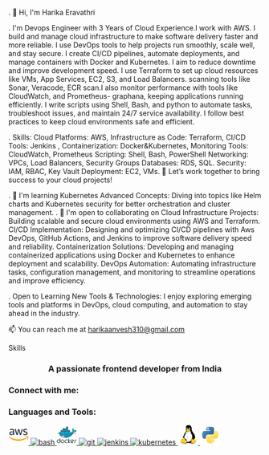 . 👋 Hi, I'm Harika Eravathri

.    I'm Devops Engineer with 3 Years of Cloud Experience.I work with AWS. I build and manage cloud infrastructure to make software delivery faster and more reliable. I use DevOps tools to help projects run 
   smoothly, scale well, and stay secure. I create CI/CD pipelines, automate deployments, and manage containers with Docker and Kubernetes. I aim to reduce downtime and improve development speed. I use 
   Terraform to set up cloud resources like VMs, App Services, EC2, S3, and Load Balancers. scanning tools like Sonar, Veracode, ECR scan.I also monitor performance with tools like CloudWatch, and Prometheus- 
   graphana, keeping applications running efficiently. I write scripts using Shell, Bash, and python to automate tasks, troubleshoot issues, and maintain 24/7 service availability. I follow best practices to 
   keep cloud environments safe and efficient.
   
.   Skills: Cloud Platforms: AWS, Infrastructure as Code: Terraform,  CI/CD Tools: Jenkins , Containerization: Docker&Kubernetes,  Monitoring Tools: CloudWatch, Prometheus Scripting: Shell, Bash, PowerShell 
   Networking: VPCs, Load Balancers, Security Groups Databases: RDS, SQL. Security: IAM, RBAC, Key Vault Deployment: EC2, VMs. 🌟 Let’s work together to bring success to your cloud projects!

. 🧠  I'm learning Kubernetes Advanced Concepts: Diving into topics like Helm charts and Kubernetes security for better orchestration and cluster management.
. 🤝  I'm open to collaborating on Cloud Infrastructure Projects: Building scalable and secure cloud environments using AWS and Terraform. CI/CD Implementation: Designing and optimizing CI/CD pipelines with 
      Aws DevOps, GitHub Actions, and Jenkins to improve software delivery speed and reliability. Containerization Solutions: Developing and managing containerized applications using Docker and Kubernetes to 
      enhance deployment and scalability. DevOps Automation: Automating infrastructure tasks, configuration management, and monitoring to streamline operations and improve efficiency. 

.   Open to Learning New Tools & Technologies: I enjoy exploring emerging tools and platforms in DevOps, cloud computing, and automation to stay ahead in the industry. 

📫 You can reach me at harikaanvesh310@gmail.com

Skills

<h3 align="center">A passionate frontend developer from India</h3>

<h3 align="left">Connect with me:</h3>
<p align="left">
</p>

<h3 align="left">Languages and Tools:</h3>
<p align="left"> <a href="https://aws.amazon.com" target="_blank" rel="noreferrer"> <img src="https://raw.githubusercontent.com/devicons/devicon/master/icons/amazonwebservices/amazonwebservices-original-wordmark.svg" alt="aws" width="40" height="40"/> </a> <a href="https://www.gnu.org/software/bash/" target="_blank" rel="noreferrer"> <img src="https://www.vectorlogo.zone/logos/gnu_bash/gnu_bash-icon.svg" alt="bash" width="40" height="40"/> </a> <a href="https://www.docker.com/" target="_blank" rel="noreferrer"> <img src="https://raw.githubusercontent.com/devicons/devicon/master/icons/docker/docker-original-wordmark.svg" alt="docker" width="40" height="40"/> </a> <a href="https://git-scm.com/" target="_blank" rel="noreferrer"> <img src="https://www.vectorlogo.zone/logos/git-scm/git-scm-icon.svg" alt="git" width="40" height="40"/> </a> <a href="https://www.jenkins.io" target="_blank" rel="noreferrer"> <img src="https://www.vectorlogo.zone/logos/jenkins/jenkins-icon.svg" alt="jenkins" width="40" height="40"/> </a> <a href="https://kubernetes.io" target="_blank" rel="noreferrer"> <img src="https://www.vectorlogo.zone/logos/kubernetes/kubernetes-icon.svg" alt="kubernetes" width="40" height="40"/> </a> <a href="https://www.linux.org/" target="_blank" rel="noreferrer"> <img src="https://raw.githubusercontent.com/devicons/devicon/master/icons/linux/linux-original.svg" alt="linux" width="40" height="40"/> </a> <a href="https://www.python.org" target="_blank" rel="noreferrer"> <img src="https://raw.githubusercontent.com/devicons/devicon/master/icons/python/python-original.svg" alt="python" width="40" height="40"/> </a> </p>













